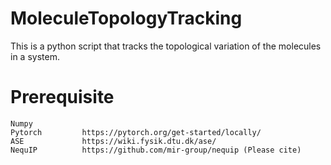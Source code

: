 # MoleculeTopologyTracking

This is a python script that tracks the topological variation of the molecules in a system.

# Prerequisite

    Numpy
    Pytorch         https://pytorch.org/get-started/locally/
    ASE             https://wiki.fysik.dtu.dk/ase/
    NequIP          https://github.com/mir-group/nequip (Please cite)

